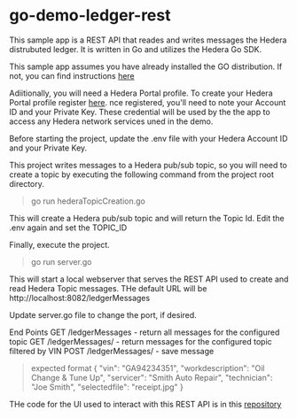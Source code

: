 # go-demo-ledger-rest

This sample app is a REST API that reades and writes messages the Hedera distrubuted ledger.  It is written in Go and utilizes the Hedera Go SDK.

This sample app assumes you have already installed the GO distribution.  If not, you can find instructions [here](https://golang.org/doc/install)

Adiitionally, you will need a Hedera Portal profile. To create your Hedera Portal profile register [here](https://portal.hedera.com/register).  nce registered, you'll need to note your Account ID and your Private Key.  These credential will be used by the the app to access any Hedera network services uned in the demo.

Before starting the project, update the .env file with your Hedera Account ID and your Private Key.

This project writes messages to a Hedera pub/sub topic, so you will need to create a topic by executing the following command from the project root directory.

> go run hederaTopicCreation.go

This will create a Hedera pub/sub topic and will return the Topic Id.
Edit the .env again and set the TOPIC_ID

Finally, execute the project.

> go run server.go

This will start a local webserver that serves the REST API used to create and read Hedera Topic messages.
THe default URL will be http://localhost:8082/ledgerMessages

Update server.go file to change the port, if desired.

End Points
GET /ledgerMessages - return all messages for the configured topic
GET /ledgerMessages/<vin> - return messages for the configured topic filtered by VIN
POST /ledgerMessages/ - save message
>  expected format
>  {
>    "vin": "GA94234351",
>    "workdescription": "Oil Change & Tune Up",
>    "servicer": "Smith Auto Repair",
>    "technician": "Joe Smith",
>    "selectedfile": "receipt.jpg"
>  }


THe code for the UI used to interact with this REST API is in this [repository](https://github.com/droatl2000/node-demo-ledger-ui)

